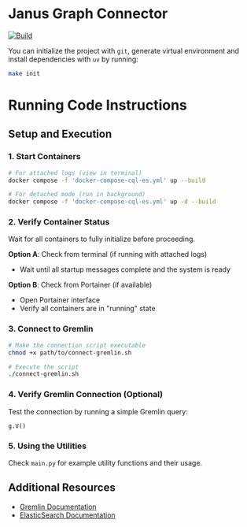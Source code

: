 # Janus Graph Connector

[![Build](https://github.com/ardaaras99/janus-graph-connector/actions/workflows/build.yml/badge.svg)](https://github.com/ardaaras99/janus-graph-connector/actions/workflows/build.yml)

You can initialize the project with `git`, generate virtual environment and install dependencies with `uv` by running:

```sh
make init
```

# Running Code Instructions

## Setup and Execution

### 1. Start Containers
```bash
# For attached logs (view in terminal)
docker compose -f 'docker-compose-cql-es.yml' up --build

# For detached mode (run in background)
docker compose -f 'docker-compose-cql-es.yml' up -d --build
```

### 2. Verify Container Status
Wait for all containers to fully initialize before proceeding.

**Option A**: Check from terminal (if running with attached logs)
- Wait until all startup messages complete and the system is ready

**Option B**: Check from Portainer (if available)
- Open Portainer interface
- Verify all containers are in "running" state

### 3. Connect to Gremlin
```bash
# Make the connection script executable
chmod +x path/to/connect-gremlin.sh

# Execute the script
./connect-gremlin.sh
```

### 4. Verify Gremlin Connection (Optional)
Test the connection by running a simple Gremlin query:
```
g.V()
```

### 5. Using the Utilities
Check `main.py` for example utility functions and their usage.

## Additional Resources
- [Gremlin Documentation](https://tinkerpop.apache.org/docs/current/reference/)
- [ElasticSearch Documentation](https://www.elastic.co/guide/index.html)